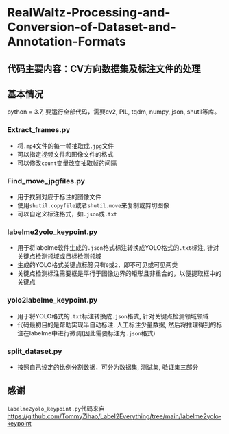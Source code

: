 # RealWaltz-Processing-and-Conversion-of-Dataset-and-Annotation-Formats
## 代码主要内容：CV方向数据集及标注文件的处理
## 基本情况
python = 3.7, 要运行全部代码，需要cv2, PIL, tqdm, numpy, json, shutil等库。
### Extract_frames.py
- 将`.mp4`文件的每一帧抽取成`.jpg`文件
- 可以指定视频文件和图像文件的格式
- 可以修改`count`变量改变抽取帧的间隔
### Find_move_jpgfiles.py
- 用于找到对应于标注的图像文件
- 使用`shutil.copyfile`或者`shutil.move`来复制或剪切图像
- 可以自定义标注格式，如`.json`或`.txt`
### labelme2yolo_keypoint.py
- 用于将labelme软件生成的`.json`格式标注转换成YOLO格式的`.txt`标注, 针对关键点检测领域或目标检测领域
- 生成的YOLO格式关键点标签只有`0`或`2`，即不可见或可见两类
- 关键点检测标注需要框是平行于图像边界的矩形且非重合的，以便提取框中的关键点
### yolo2labelme_keypoint.py
- 用于将YOLO格式的`.txt`标注转换成`.json`格式, 针对关键点检测领域领域
- 代码最初目的是帮助实现半自动标注. 人工标注少量数据, 然后将推理得到的标注在labelme中进行微调(因此需要标注为`.json`格式)
### split_dataset.py
- 按照自己设定的比例分割数据，可分为数据集, 测试集, 验证集三部分
## 感谢
`labelme2yolo_keypoint.py`代码来自<https://github.com/TommyZihao/Label2Everything/tree/main/labelme2yolo-keypoint>
